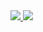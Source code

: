 <a href="https://t.me/just_a_water_consumer">
    <img src="https://img.shields.io/badge/Telegram-2AABEE?style=for-the-badge&logo=Telegram&logoColor=white" />
  </a>
  <a href="grigoriynbr@gmail.com">
  <a href="mailto: grigoriynbr@gmail.com">
    <img src="https://img.shields.io/badge/Gmail-EA4335?style=for-the-badge&logo=Gmail&logoColor=white" />
  </a>
</div>

<!--
**waterrDrinker/waterrDrinker** is a ✨ _special_ ✨ repository because its `README.md` (this file) appears on your GitHub profile.

Here are some ideas to get you started:

- 🔭 I’m currently working on ...
- 🌱 I’m currently learning ...
- 👯 I’m looking to collaborate on ...
- 🤔 I’m looking for help with ...
- 💬 Ask me about ...
- 📫 How to reach me: ...
- 😄 Pronouns: ...
- ⚡ Fun fact: ...
-->
